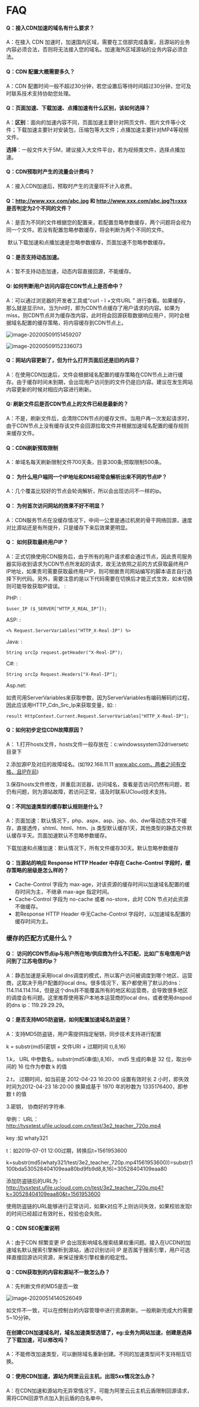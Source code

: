 # FAQ

#### Q：接入CDN加速的域名有什么要求？

A：在接入 CDN 加速时，加速国内区域，需要在工信部完成备案，且源站的业务内容必须合法，否则将无法接入您的域名。加速海外区域源站的业务内容必须合法。

#### Q：CDN 配置大概需要多久？

A：CDN 配置时间一般不超过30分钟，若您设置后等待时间超过30分钟，您可及时联系技术支持协助您处理。

#### Q：页面加速、下载加速、点播加速有什么区别，该如何选择？

A：**区别**：面向的加速内容不同，页面加速主要针对网页文件、图片文件等小文件；下载加速主要针对安装包，压缩包等大文件；点播加速主要针对MP4等视频文件。

​      **选择**：一般文件大于5M，建议接入大文件平台，若为视频类文件，选择点播加速。

#### Q：CDN预取时产生的流量会计费吗？

A：接入CDN加速后，预取时产生的流量将不计入收费。

#### Q：<http://www.xxx.com/abc.jpg> 和 <http://www.xxx.com/abc.jpg?t=xxx> 是否判定为2个不同的文件？

A：是否为不同的文件根据您的配置来，若配置忽略参数缓存，两个问题将会视为同一个文件。若没有配置忽略参数缓存，将会判断为两个不同的文件。

​      默认下载加速和点播加速是忽略参数缓存，页面加速不忽略参数缓存。

#### Q：是否支持动态加速。

A：暂不支持动态加速，动态内容直接回源，不能缓存。

#### Q: 如何判断用户访问内容在CDN节点上是否命中？

A：可以通过浏览器的开发者工具或“curl - I +文件URL ” 进行查看。如果缓存，那么就是显示hit，当为hit时，即为CDN节点缓存了用户请求的内容。如果为miss，则CDN节点并为缓存改内容，此时将会回源获取数据响应用户，同时会根据域名配置的缓存策略，将内容缓存到CDN节点上。

![image-20200509151459207](images/image-20200509151459207.png)

![image-20200509152336073](images/image-20200509152336073.png)

#### Q：网站内容更新了，但为什么打开页面后还是旧的内容？

A：在使用CDN加速后，文件会根据域名配置的缓存策略在CDN节点上进行缓存。由于缓存时间未到期，会出现用户访问到的文件仍是旧内容。建议在发生网站内容更新的时候对相应内容进行刷新。

#### Q: 刷新文件后是否CDN节点上的文件已经是最新的？

A：不是，刷新文件后，会清除CDN节点的缓存文件。当用户再一次发起请求时，由于CDN节点上没有缓存该文件会回源拉取文件并根据加速域名配置的缓存规则来缓存文件。

#### Q：CDN刷新预取限制

A：单域名每天刷新限制文件700天条，目录300条;预取限制500条。

#### Q： 为什么用户端同一个IP地址和DNS经常会解析出来不同的节点IP？

A：几个覆盖比较好的节点会轮询解析，所以会出现访问不一样的ip。


#### Q： 为何首次访问网站的效果不好不明显？

A：CDN服务节点在没缓存情况下，中间一公里是通过机房的骨干网络回源，速度对比源站还是有所提升，只是缓存下来后效果更明显。

#### Q： 如何获取最终用户IP？

A：正式切换使用CDN服务后，由于所有的用户请求都会通过节点，因此贵司服务器实际收到请求为CDN节点所发起的请求，故无法依照之前的方式获取最终用户IP地址，如果贵司需要获取最终用户IP，则可根据贵司网站编写的脚本语言自行选择下列代码。另外，需要注意的是以下代码需要在切换后才能正式生效，如未切换则可能导致获取IP错误。
:

PHP: :

    $user_IP ($_SERVER["HTTP_X_REAL_IP"]);

ASP: :

    <% Request.ServerVariables("HTTP_X-Real-IP") %>

Java: :

    String srcIp request.getHeader("X-Real-IP");

C\#: :

``` 
String srcIp Request.Headers["X-Real-IP"]; 
```

Asp.net:

如贵司用ServerVariables来获取参数，因为ServerVariables有编码解码的过程，因此应该用HTTP\_Cdn\_Src\_Ip来获取变量，如:
:

``` 
result HttpContext.Current.Request.ServerVariables["HTTP_X-Real-IP"]; 
```

#### Q：如何初步定位CDN故障原因？

A：
1.打开hosts文件，hosts文件一般存放在：c:windowssystem32driversetc目录下

2.添加源IP及对应的故障域名。(如192.168.11.11 www.abc.com，两者之间有空格，且IP在前)

3.保存hosts文件修改，并重启浏览器，访问域名，查看是否访问仍然有问题，若仍有问题，则为源站故障，若访问正常，请及时联系UCloud技术支持。

#### Q：不同加速类型的缓存默认规则是什么？

A：页面加速：默认情况下，php、aspx、asp、jsp、do、dwr等动态文件不缓存，直接透传，shtml、html、htm、js 类型默认缓存1天，其他类型的静态文件默认缓存半天。页面加速默认不忽略参数缓存。

下载加速和点播加速：默认情况下，所有文件缓存30天。默认忽略参数缓存

#### Q：当源站的响应 Response HTTP Header 中存在 Cache-Control 字段时，缓存策略的层级是怎么样的？

- Cache-Control 字段为 max-age，对该资源的缓存时间以加速域名配置的缓存时间为主，不继承 max-age 指定时间。
- Cache-Control 字段为 no-cache 或者 no-store，此时 CDN 节点对此资源不做缓存。
- 若Response HTTP Header 中无Cache-Control 字段时，以加速域名配置的缓存时间为主。

### 缓存的匹配方式是什么？

#### Q： 访问的CDN节点ip与用户所在地/供应商为什么不匹配，比如广东电信用户访问到了江苏电信的ip？

A：静态加速是采用local dns调度的模式，所以客户访问被调度到哪个地区、运营商，这取决于用户配置的local
dns。很多情况下，客户都使用了默认的dns：114.114.114.114，但是这个dns并不能覆盖所有的地区和运营商，会导致很多地区的调度会有问题。这里推荐使用客户本地本运营商的local
dns，或者使用dnspod的dns ip：119.29.29.29。

#### Q：是否支持MD5防盗链，如何配置加速域名防盗链？

A：支持MD5防盗链，用户需提供指定秘钥，同步技术支持进行配置

k = substr(md5(密钥 + 文件URI + 过期时间 t),8,16)

1.k， URL 中参数名，substr(md5(串值),8,16)， md5 生成的串是 32 位，取出中间的 16 位作为参数 k 的值

2.t， 过期时间，如当前是 2012-04-23 16:20:00 设置有效时长 2 小时，即失效时间为2012-04-23 18:20:00
换算成基于 1970 年的秒数为 1335176400，即参数 t 的值

3.密钥， 协商好的字符串.

举例： URL：<http://tysxtest.ufile.ucloud.com.cn/test/3e2_teacher_720p.mp4>

key :如 whaty321

t：如2019-07-01 12:00过期，转换后t=1561953600

k=substr(md5(whaty321/test/3e2\_teacher\_720p.mp41561953600))=substr(1100bda530528404109eaa80bd9fb9d8,8,16)=30528404109eaa80

添加防盗链后的URL为：<http://tysxtest.ufile.ucloud.com.cn/test/3e2_teacher_720p.mp4?k=30528404109eaa80&t=1561953600>

使用防盗链的URL能够进行正常访问，如果k对应不上则访问失效，如果校验发现t的时间已经超过有效时长，校验也会失败。

#### Q：CDN SEO配置说明

A：由于CDN 频繁变更 IP 会出现影响域名搜索结果权重问题。接入在UCDN的加速域名默认搜索引擎解析到源站，通过识别访问 IP 是否属于搜索引擎，用户可选择直接回源访问资源，来保证搜索引擎权重的稳定性。

#### Q：CDN获取到的内容和源站不一致怎么办？

A：先判断文件的MD5是否一致

![image-20200514140526049](images/image-20200514140526049.png)

如文件不一致，可以在控制台的内容管理中进行资源刷新。一般刷新完成大约需要5~10分钟。

#### 在创建CDN加速域名时，域名加速类型选错了，eg:业务为网站加速，创建是选择了下载加速，可以修改吗？

A：不能修改加速类型，可以删除域名重新创建。不同的加速类型间不支持相互切换。

#### Q：使用CDN加速，源站为阿里云云主机，出现5xx情况怎么办？

A：在CDN加速和源站均无异常情况下，可能为阿里云云主机云盾限制回源请求，需将CDN回源节点加入到云盾的白名单中。